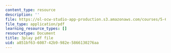 ```yaml
---
content_type: resource
description: ''
file: https://ol-ocw-studio-app-production.s3.amazonaws.com/courses/5-61-physical-chemistry-fall-2017/a851bf63608742b9982e5866130276aa_DpNZ70Uam0M.pdf
file_type: application/pdf
learning_resource_types: []
resourcetype: Document
title: 3play pdf file
uid: a851bf63-6087-42b9-982e-5866130276aa
---
```

